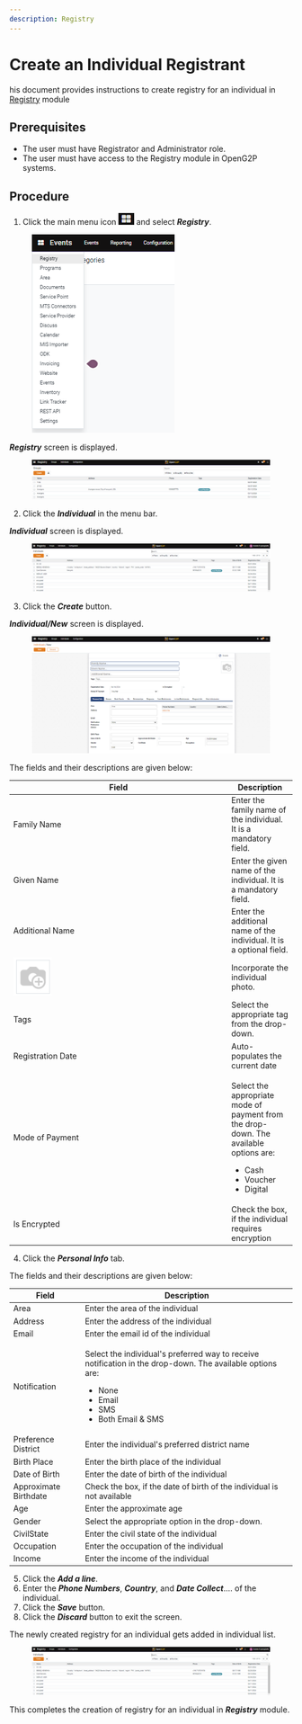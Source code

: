 ```yaml
---
description: Registry
---
```


# Create an Individual Registrant

his document provides instructions to create registry for an individual in [Registry](../../../../pbms/features/beneficiary-registry.md) module

## Prerequisites

* The user must have Registrator and Administrator role.
* The user must have access to the Registry module in OpenG2P systems.

## Procedure

1. Click the main menu icon ![](../../../../.gitbook/assets/main-menu.png) and select _**Registry**_.

<figure><img src="../../../../.gitbook/assets/main-menu-registry.png" alt=""><figcaption></figcaption></figure>

_**Registry**_ screen is displayed.

<figure><img src="../../../../.gitbook/assets/registry.png" alt=""><figcaption></figcaption></figure>

2. Click the _**Individual**_ in the menu bar.

_**Individual**_ screen is displayed.

<figure><img src="../../../../.gitbook/assets/individual-screen.png" alt=""><figcaption></figcaption></figure>

3. Click the _**Create**_ button.

_**Individual/New**_ screen is displayed.

<figure><img src="../../../../.gitbook/assets/individual-new-screen-registry.png" alt=""><figcaption></figcaption></figure>

The fields and their descriptions are given below:

<table><thead><tr><th width="374">Field</th><th>Description</th></tr></thead><tbody><tr><td>Family Name</td><td>Enter the family name of the individual. It is a mandatory field.</td></tr><tr><td>Given Name</td><td>Enter the given name of the individual. It is a mandatory field.</td></tr><tr><td>Additional Name</td><td>Enter the additional name of the individual. It is a optional field.</td></tr><tr><td><img src="../../../../.gitbook/assets/camera-icon.png" alt="" data-size="original"></td><td>Incorporate the individual photo.</td></tr><tr><td>Tags</td><td>Select the appropriate tag from the drop-down.</td></tr><tr><td>Registration Date</td><td>Auto-populates the current date </td></tr><tr><td>Mode of Payment</td><td><p>Select the appropriate mode of payment from the drop-down. The available options are: </p><ul><li>Cash</li><li>Voucher</li><li>Digital</li></ul></td></tr><tr><td>Is Encrypted</td><td>Check the box, if the individual requires encryption</td></tr></tbody></table>



4. Click the _**Personal Info**_ tab.

The fields and their descriptions are given below:

| Field                 | Description                                                                                                                                                                                      |
| --------------------- | ------------------------------------------------------------------------------------------------------------------------------------------------------------------------------------------------ |
| Area                  | Enter the area of the individual                                                                                                                                                                 |
| Address               | Enter the address of the individual                                                                                                                                                              |
| Email                 | Enter the email id of the individual                                                                                                                                                             |
| Notification          | <p>Select the individual's preferred way to receive notification in the drop-down. The available options are: </p><ul><li>None</li><li>Email</li><li>SMS</li><li>Both Email &#x26; SMS</li></ul> |
| Preference District   | Enter the individual's preferred district name                                                                                                                                                   |
| Birth Place           | Enter the birth place of the individual                                                                                                                                                          |
| Date of Birth         | Enter the date of birth of the individual                                                                                                                                                        |
| Approximate Birthdate | Check the box, if the date of birth of the individual is not available                                                                                                                           |
| Age                   | Enter the approximate age                                                                                                                                                                        |
| Gender                | Select the appropriate option in the drop-down.                                                                                                                                                  |
| CivilState            | Enter the civil state of the individual                                                                                                                                                          |
| Occupation            | Enter the occupation of the individual                                                                                                                                                           |
| Income                | Enter the income of the individual                                                                                                                                                               |

5. Click the _**Add a line**_.
6. Enter the _**Phone Numbers**_, _**Country**_, and _**Date Collect**_.... of the individual.
7. Click the _**Save**_ button.
8. Click the _**Discard**_ button to exit the screen.&#x20;

The newly created registry for an individual gets added in individual list.

<figure><img src="../../../../.gitbook/assets/individual-screen.png" alt=""><figcaption></figcaption></figure>

&#x20;This completes the creation of registry for an individual in _**Registry**_ module.
